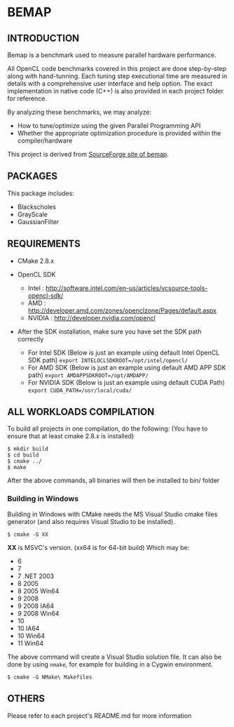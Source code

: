 BEMAP
====

INTRODUCTION
------------
Bemap is a benchmark used to measure parallel hardware performance.

All OpenCL code benchmarks covered in this project are done 
step-by-step along with hand-tunning. Each tuning step executional 
time are measured in details with a comprehensive user interface and 
help option. The exact implementation in native code (C++) is also 
provided in each project folder for reference.

By analyzing these benchmarks, we may analyze:
- How to tune/optimize using the given Parallel Programming API
- Whether the appropriate optimization procedure is provided within the compiler/hardware

This project is derived from [SourceForge site of bemap](http://sourceforge.net/projects/bemap/).

PACKAGES
--------

This package includes:
- Blackscholes
- GrayScale
- GaussianFilter

REQUIREMENTS
------------
* CMake 2.8.x

* OpenCL SDK
  * Intel  : http://software.intel.com/en-us/articles/vcsource-tools-opencl-sdk/
  * AMD    : http://developer.amd.com/zones/openclzone/Pages/default.aspx
  * NVIDIA : http://developer.nvidia.com/opencl

* After the SDK installation, make sure you have set the SDK path correctly
  * For Intel SDK (Below is just an example using default Intel OpenCL SDK path)
    `export INTELOCLSDKROOT=/opt/intel/opencl/`
  * For AMD SDK (Below is just an example using default AMD APP SDK path)
    `export AMDAPPSDKROOT=/opt/AMDAPP/`
  * For NVIDIA SDK (Below is just an example using default CUDA Path)
    `export CUDA_PATH=/usr/local/cuda/`

ALL WORKLOADS COMPILATION
-------------------------

To build all projects in one compilation, do the following:
(You have to ensure that at least cmake 2.8.x is installed)
```
$ mkdir build
$ cd build
$ cmake ../
$ make
````

After the above commands, all binaries will then be installed
to bin/ folder

### Building in Windows

Building in Windows with CMake needs the MS Visual Studio cmake files generator (and also requires Visual Studio to be installed). 

```
$ cmake -G XX
```

**XX** is MSVC's version. (xx64 is for 64-bit build)
Which may be:
* 6
* 7
* 7 .NET 2003
* 8 2005
* 8 2005 Win64 
* 9 2008
* 9 2008 IA64
* 9 2008 Win64 
* 10
* 10 IA64
* 10 Win64
* 11 Win64

The above command will create a Visual Studio solution file.
It can also be done by using `nmake`, for example for building in a Cygwin environment.

```
$ cmake -G NMake\ Makefiles
```

OTHERS
------

Please refer to each project's README.md for more information
